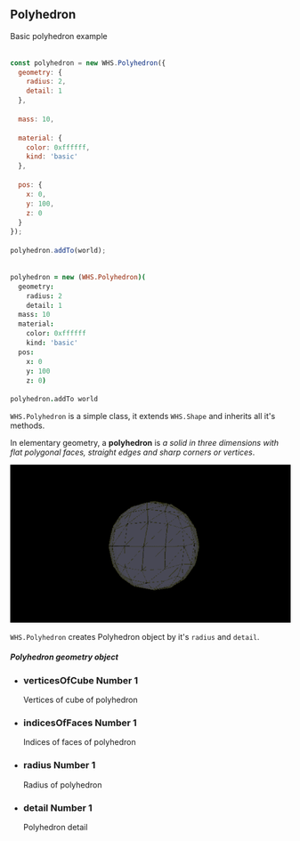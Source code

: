 <h2 class="ws" id="polyhedron">Polyhedron</h2>

<div class="blockTitle h3">Basic polyhedron example</div>

```javascript

const polyhedron = new WHS.Polyhedron({
  geometry: {
    radius: 2,
    detail: 1
  },

  mass: 10,

  material: {
    color: 0xffffff,
    kind: 'basic'
  },

  pos: {
    x: 0,
    y: 100,
    z: 0
  }
});

polyhedron.addTo(world);

```

```coffeescript

polyhedron = new (WHS.Polyhedron)(
  geometry:
    radius: 2
    detail: 1
  mass: 10
  material:
    color: 0xffffff
    kind: 'basic'
  pos:
    x: 0
    y: 100
    z: 0)

polyhedron.addTo world

```

`WHS.Polyhedron` is a simple class, it extends `WHS.Shape` and inherits all it's methods.

In elementary geometry, a **polyhedron** is *a solid in three dimensions with flat polygonal faces, straight edges and sharp corners or vertices*.

<img src="images/shapes/polyhedron_comp.gif" alt="rendered polyhedron">

`WHS.Polyhedron` creates Polyhedron object by it's `radius` and `detail`.

<div class="params" id="polyhedron-geometry">
  <h5>Polyhedron geometry object <a href="#polyhedron-geometry" class="anchor"></a></h5>
  <ul>
    <li id="polyhedron-geometry-verticesOfCube">
      <h3><a href="#polyhedron-geometry-verticesOfCube" class="anchor"></a> verticesOfCube
        <span class="type">Number</span>
        <span class="default">1</span>
      </h3>
      <p>Vertices of cube of polyhedron</p>
    </li>
    <li id="polyhedron-geometry-indicesOfFaces">
      <h3><a href="#polyhedron-geometry-indicesOfFaces" class="anchor"></a> indicesOfFaces
        <span class="type">Number</span>
        <span class="default">1</span>
      </h3>
      <p>Indices of faces of polyhedron</p>
    </li>
    <li id="polyhedron-geometry-radius">
      <h3><a href="#polyhedron-geometry-radius" class="anchor"></a> radius
        <span class="type">Number</span>
        <span class="default">1</span>
      </h3>
      <p>Radius of polyhedron</p>
    </li>
    <li id="polyhedron-geometry-detail">
      <h3><a href="#polyhedron-geometry-detail" class="anchor"></a> detail
        <span class="type">Number</span>
        <span class="default">1</span>
      </h3>
      <p>Polyhedron detail</p>
    </li>
  </ul>
</div>

<script src="https://gist.github.com/sasha240100/d821cc016863b6d71266.js"></script>
